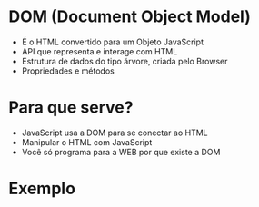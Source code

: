 # DOM (Document Object Model)

* É o HTML convertido para um Objeto JavaScript
* API que representa e interage com HTML
* Estrutura de dados do tipo árvore, criada pelo Browser
* Propriedades e métodos

# Para que serve?
* JavaScript usa a DOM para se conectar ao HTML
* Manipular o HTML com JavaScript
* Você só programa para a WEB por que existe a DOM

# Exemplo
